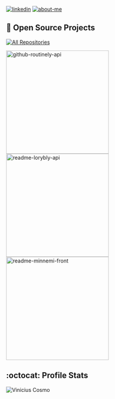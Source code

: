 <!--
### Hi there 👋


**viniciuscosmome/viniciuscosmome** is a ✨ _special_ ✨ repository because its `README.md` (this file) appears on your GitHub profile.

Here are some ideas to get you started:

- 🔭 I’m currently working on ...
- 🌱 I’m currently learning ...
- 👯 I’m looking to collaborate on ...
- 🤔 I’m looking for help with ...
- 💬 Ask me about ...
- 📫 How to reach me: ...
- 😄 Pronouns: ...
- ⚡ Fun fact: ...
<p align="center">
  <a href="https://github.com/DenverCoder1">
    <img src="https://readme-typing-svg.demolab.com/?lines=Vinicius%20Cosmo&font=Fira%20Code&center=true&width=440&height=45&color=70a5fd&vCenter=true&pause=60000&size=22" />
</p>
-->

[![linkedin](https://img.shields.io/badge/-LinkedIn-0366d6?labelColor=0366d6&style=flat&logo=linkedin&logoColor=white)](https://www.linkedin.com/in/vinicius-cosmo-me)
[![about-me](https://img.shields.io/badge/-viniciuscosmo.me-DE2C46?style=flat&logo=About.me&logoColor=white)](https://viniciuscosmo.me)

<h2>📂 Open Source Projects</h2>
<!-- Repo info cards - https://github.com/anuraghazra/github-readme-stats -->
<!-- Small repo cards (fork) - https://github.com/DenverCoder1/github-readme-stats -->
<a href="https://github.com/viniciuscosmome?tab=repositories&sort=stargazers">
  <img alt="All Repositories" title="All Repositories" src="https://custom-icon-badges.demolab.com/badge/-Click%20Here%20For%20All%20My%20Repos-1F222E?style=for-the-badge&logoColor=white&logo=repo"/>
</a>

<p align="left">
  <a href="https://github.com/RoutinelyOrganization/routinely-api">
    <img width="278" src="https://denvercoder1-github-readme-stats.vercel.app/api/pin/?username=RoutinelyOrganization&repo=routinely-api&theme=react&bg_color=1F222E&title_color=F85D7F&hide_border=true&icon_color=F8D866&show_icons=false" alt="github-routinely-api">
  </a>
  <a href="https://github.com/loryblu/loryblu-api">
    <img width="278" src="https://denvercoder1-github-readme-stats.vercel.app/api/pin/?username=loryblu&repo=loryblu-api&theme=react&bg_color=1F222E&title_color=F85D7F&hide_border=true&icon_color=F8D866&show_icons=false" alt="readme-lorybly-api">
  </a>
  <a href="https://github.com/Minnemi/minnemi-front">
    <img width="278" src="https://denvercoder1-github-readme-stats.vercel.app/api/pin/?username=Minnemi&repo=minnemi-front&theme=react&bg_color=1F222E&title_color=F85D7F&hide_border=true&icon_color=F8D866&show_icons=false" alt="readme-minnemi-front">
  </a>
</p>

<h2>:octocat: Profile Stats</h2>

<!-- https://github.com/anuraghazra/github-readme-stats -->
<img alt="Vinicius Cosmo" src="https://github-readme-stats.vercel.app/api?username=viniciuscosmome&custom_title=Cosmo%20profile%20stats&bg_color=1a1b27&border_color=0000&theme=github_dark&text_color=70a5fd&title_color=70a5fd" />
<!--
 <img alt="Vinicius Cosmo" src="https://github-readme-stats.vercel.app/api/top-langs/?username=viniciuscosmome&layout=compact&custom_title=Cosmo&bg_color=1a1b27&border_color=0000&theme=github_dark&text_color=70a5fd&title_color=70a5fd&hide=html,css" />
-->
<!--
<h2>🛠️ My Favorite Tools</h2> -->
<!-- Some badges are from https://github.com/Ileriayo/markdown-badges -->
<!--
<h3>👨‍💻 Programming and Markup Languages</h3>
<p>
  <img alt="SQL" src="https://custom-icon-badges.demolab.com/badge/SQL-025E8C.svg?logo=database&logoColor=white">
  <img alt="Node.js" src="https://img.shields.io/badge/Node.js-43853D.svg?logo=node.js&logoColor=white">
  <img alt="TypeScript" src="https://img.shields.io/badge/TypeScript-007ACC.svg?logo=typescript&logoColor=white">
  <img alt="JavaScript" src="https://img.shields.io/badge/JavaScript-F7DF1E.svg?logo=javascript&logoColor=black">
  <img alt="CSS" src="https://img.shields.io/badge/CSS-1572B6.svg?logo=css3&logoColor=white">
  <img alt="HTML" src="https://img.shields.io/badge/HTML-E34F26.svg?logo=html5&logoColor=white">
  <img alt="Markdown" src="https://img.shields.io/badge/Markdown-000000.svg?logo=markdown&logoColor=white">
  <img alt="PHP" src="https://img.shields.io/badge/PHP-777BB4.svg?logo=php&logoColor=white">
  <img alt="Python" src="https://img.shields.io/badge/Python-14354C.svg?logo=python&logoColor=white">
  <img alt="SVG+XML" src="https://img.shields.io/badge/SVG%2BXML-e0982c.svg?logo=svg&logoColor=white">
</p>

<h3>🗄️ Databases and Cloud Hosting</h3>
<p>
  <img alt="SQLite" src ="https://img.shields.io/badge/SQLite-07405e.svg?logo=sqlite&logoColor=white">
  <img alt="PostgreSQL" src ="https://img.shields.io/badge/PostgreSQL-316192.svg?logo=postgresql&logoColor=white">
  <img alt="MySQL" src="https://img.shields.io/badge/MySQL-00f.svg?logo=mysql&logoColor=white">
  <img alt="MongoDB" src ="https://img.shields.io/badge/MongoDB-4ea94b.svg?logo=mongodb&logoColor=white">
  <img alt="GitHub Pages" src="https://img.shields.io/badge/GitHub%20Pages-327FC7.svg?logo=github&logoColor=white">
  <img alt="Heroku" src="https://img.shields.io/badge/Heroku-430098.svg?logo=heroku&logoColor=white">
  <img alt="Vercel" src="https://img.shields.io/badge/Vercel-000000.svg?logo=vercel&logoColor=white">
</p>

<h3>🧰 Frameworks and Libraries</h3>
<p>
  <img alt="Nestjs" src="https://img.shields.io/badge/Nestjs-fdfdfd.svg?logo=nestjs&logoColor=red">
  <img alt="Express.js" src="https://img.shields.io/badge/Express.js-404d59.svg?logo=express&logoColor=white">
  <img alt="Nextjs" src="https://img.shields.io/badge/Nextjs-fdfdfd.svg?logo=next.js&logoColor=black">
  <img alt="Vue" src="https://img.shields.io/badge/VUE-fdfdfd.svg?logo=vue.js&logoColor=green">
  <img alt="React" src="https://img.shields.io/badge/React-20232a.svg?logo=react&logoColor=61DAFB">
  <img alt="Sass" src="https://img.shields.io/badge/SCSS-fdfdfd.svg?logo=sass&logoColor=pink">
  <img alt="Bootstrap" src="https://img.shields.io/badge/Bootstrap-7952B3.svg?logo=bootstrap&logoColor=white">
  <img alt="Electron" src="https://img.shields.io/badge/Electron-20232e.svg?logo=electron&logoColor=white">
  <img alt="GitHub Actions" src="https://img.shields.io/badge/GitHub%20Actions-2671E5.svg?logo=github%20actions&logoColor=white">
  <img alt="Material Design" src="https://img.shields.io/badge/Material%20Design-0081CB.svg?logo=material-design&logoColor=white">
</p>

<h3>💻 Software and Tools</h3>
<p>
  <img alt="Docker" src="https://img.shields.io/badge/Docker-0078d7.svg?logo=docker&logoColor=white">
  <img alt="Visual Studio Code" src="https://img.shields.io/badge/Visual%20Studio%20Code-0078d7.svg?logo=visual-studio-code&logoColor=white">
  <img alt="Dbeaver" src="https://custom-icon-badges.demolab.com/badge/-Dbeaver-372923?logo=dbeaver-mono&logoColor=white">
  <img alt="Discord" src="https://img.shields.io/badge/-Discord-5865F2.svg?logo=discord&logoColor=white">
  <img alt="Git" src="https://img.shields.io/badge/Git-F05033.svg?logo=git&logoColor=white">
  <img alt="Jupyter" src="https://img.shields.io/badge/Jupyter-F37626.svg?logo=Jupyter&logoColor=white">
  <img alt="OBS Studio" src="https://img.shields.io/badge/-OBS-302E31?logo=obs-studio&logoColor=white">
  <img alt="Postman" src="https://img.shields.io/badge/Postman-FF6C37?logo=postman&logoColor=white">
  <img alt="Stack Overflow" src="https://img.shields.io/badge/-Stack%20Overflow-FE7A16?logo=stack-overflow&logoColor=white">
</p>

<b>Note:</b> Top languages is only a metric of the languages my public code consists of and doesn't reflect experience or skill level.
-->
<!-- https://github.com/ashutosh00710/github-readme-activity-graph -->
<!--
[![linkedin](https://github-readme-activity-graph.vercel.app/graph?username=viniciuscosmome&custom_title=Cosmo's%20contribution%20graph&hide_border=true&theme=tokyo-night)](https://www.linkedin.com/in/vinicius-cosmo-me/)
-->
